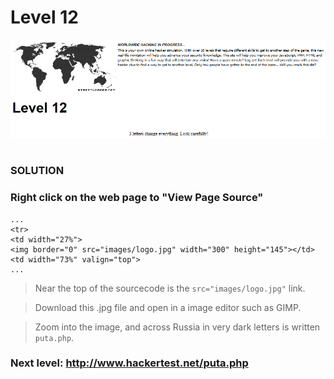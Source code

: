# Level 12

![Alt text](level12.PNG?raw=true)

#
### SOLUTION
 
### Right click on the web page to "View Page Source"

	...
	<tr>
	<td width="27%">
	<img border="0" src="images/logo.jpg" width="300" height="145"></td>
	<td width="73%" valign="top">
	...
	
> Near the top of the sourcecode is the `src="images/logo.jpg"` link.

> Download this .jpg file and open in a image editor such as GIMP.

> Zoom into the image, and across Russia in very dark letters is written `puta.php`.

### Next level: http://www.hackertest.net/puta.php
